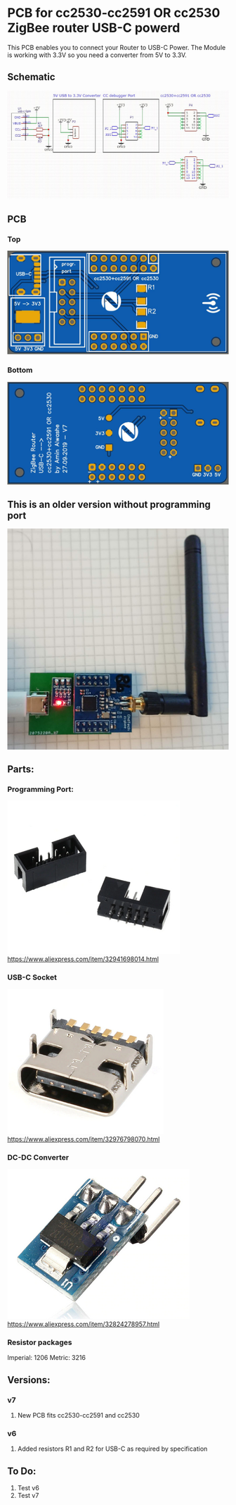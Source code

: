 # PCB for cc2530-cc2591 OR cc2530 ZigBee router USB-C powerd

This PCB enables you to connect your Router to USB-C Power.
The Module is working with 3.3V so you need a converter from 5V to 3.3V.

## Schematic
![Schematic](https://github.com/alwashe/PCB-cc2530-cc2591-OR-cc2530-zigbee-router-usb-c-powerd/blob/master/schematic.JPG)

## PCB
### Top
![PCB TOP](https://github.com/alwashe/PCB-cc2530-cc2591-OR-cc2530-zigbee-router-usb-c-powerd/blob/master/top.JPG)


### Bottom
![PCB BOTTOM](https://github.com/alwashe/PCB-cc2530-cc2591-OR-cc2530-zigbee-router-usb-c-powerd/blob/master/bottom.JPG)

## This is an older version without programming port
![picture](https://github.com/alwashe/PCB-cc2530-cc2591-OR-cc2530-zigbee-router-usb-c-powerd/blob/master/picture.JPG)


## Parts:
### Programming Port:
![Programming Port](https://github.com/alwashe/PCB-cc2530-cc2591-OR-cc2530-zigbee-router-usb-c-powerd/blob/master/progrport.PNG)
https://www.aliexpress.com/item/32941698014.html

### USB-C Socket
![USB Socket](https://github.com/alwashe/PCB-cc2530-cc2591-OR-cc2530-zigbee-router-usb-c-powerd/blob/master/usb.PNG)
https://www.aliexpress.com/item/32976798070.html

### DC-DC Converter
![dcdc](https://github.com/alwashe/PCB-cc2530-cc2591-OR-cc2530-zigbee-router-usb-c-powerd/blob/master/dcdc.PNG)
https://www.aliexpress.com/item/32824278957.html

### Resistor packages
Imperial: 1206 	Metric: 3216 	

## Versions:
### v7
1. New PCB fits cc2530-cc2591 and cc2530
### v6
1. Added resistors R1 and R2 for USB-C as required by specification 

## To Do:
1. Test v6
2. Test v7
